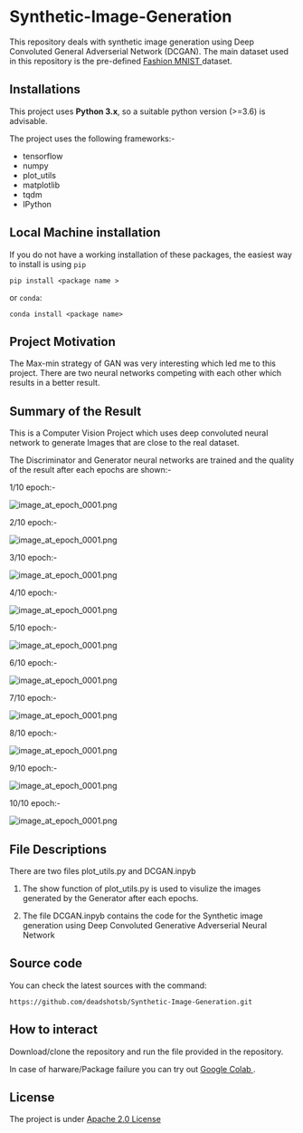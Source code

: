 # Synthetic-Image-Generation

This repository deals with synthetic image generation using Deep Convoluted General Adverserial Network (DCGAN). The main dataset used in this repository is the pre-defined <a href = "https://www.kaggle.com/zalando-research/fashionmnist"> Fashion MNIST </a> dataset.


## Installations ## 

This project uses **Python 3.x**, so a suitable python version (>=3.6) is advisable.

The project uses the following frameworks:- 
<ul>
  <li> tensorflow </li>
  <li> numpy </li>
  <li> plot_utils </li>
  <li> matplotlib </li>
  <li> tqdm </li>
  <li> IPython </li>
</ul>

## Local Machine installation ##
If you do not have a working installation of these packages, the easiest way to install is using `pip`

`pip install <package name >`

or `conda`:

`conda install <package name>`

## Project Motivation ## 

The Max-min strategy of GAN was very interesting which led me to this project. There are two neural networks competing with each other which results in a better result.

## Summary of the Result ##

This is a Computer Vision Project which uses deep convoluted neural network to generate Images that are close to the real dataset.

The Discriminator and Generator neural networks are trained and the quality of the result after each epochs are shown:-

1/10 epoch:-

![image_at_epoch_0001.png](/image/image_at_epoch_0001.png)

2/10 epoch:-

![image_at_epoch_0001.png](/image/image_at_epoch_0002.png)

3/10 epoch:-

![image_at_epoch_0001.png](/image/image_at_epoch_0003.png)

4/10 epoch:-

![image_at_epoch_0001.png](/image/image_at_epoch_0004.png)

5/10 epoch:-

![image_at_epoch_0001.png](/image/image_at_epoch_0005.png)

6/10 epoch:-

![image_at_epoch_0001.png](/image/image_at_epoch_0006.png)

7/10 epoch:-

![image_at_epoch_0001.png](/image/image_at_epoch_0007.png)

8/10 epoch:-

![image_at_epoch_0001.png](/image/image_at_epoch_0008.png)

9/10 epoch:-

![image_at_epoch_0001.png](/image/image_at_epoch_0009.png)

10/10 epoch:-

![image_at_epoch_0001.png](/image/image_at_epoch_0010.png)

##  File Descriptions ##

There are two files plot_utils.py and DCGAN.inpyb

1. The show function of plot_utils.py is used to visulize the images generated by the Generator after each epochs.

2. The file DCGAN.inpyb contains the code for the Synthetic image generation using Deep Convoluted Generative Adverserial Neural Network

## Source code ## 

You can check the latest sources with the command:

`https://github.com/deadshotsb/Synthetic-Image-Generation.git`

## How to interact ##

Download/clone the repository and run the file provided in the repository.

In case of harware/Package failure you can try out <a href= "colab.research.google.com"> Google Colab </a>.


## License ##

The project is under <a href="http://www.apache.org/licenses/LICENSE-2.0" > Apache 2.0 License </a> 

